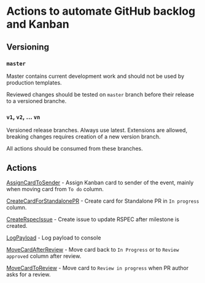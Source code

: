 # Actions to automate GitHub backlog and Kanban

## Versioning

### `master`

Master contains current development work and should not be used by production templates.

Reviewed changes should be tested on `master` branch before their release to a versioned branche.

### `v1`, `v2`, ... `vn`

Versioned release branches. Always use latest. Extensions are allowed, breaking changes requires creation of a new version branch.

All actions should be consumed from these branches.

## Actions

[AssignCardToSender](AssignCardToSender) - Assign Kanban card to sender of the event, mainly when moving card from `To do` column.

[CreateCardForStandalonePR](CreateCardForStandalonePR) - Create card for Standalone PR in `In progress` column.

[CreateRspecIssue](CreateRspecIssue) - Create issue to update RSPEC after milestone is created.

[LogPayload](LogPayload) - Log payload to console

[MoveCardAfterReview](MoveCardAfterReview) - Move card back to `In Progress` or to `Review approved` column after review.

[MoveCardToReview](MoveCardToReview) - Move card to `Review in progress` when PR author asks for a review.
